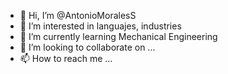 - 👋 Hi, I’m @AntonioMoralesS
- 👀 I’m interested in languajes, industries
- 🌱 I’m currently learning Mechanical Engineering
- 💞️ I’m looking to collaborate on ...
- 📫 How to reach me ...

<!---
AntonioMoralesS/AntonioMoralesS is a ✨ special ✨ repository because its `README.md` (this file) appears on your GitHub profile.
You can click the Preview link to take a look at your changes.
--->
